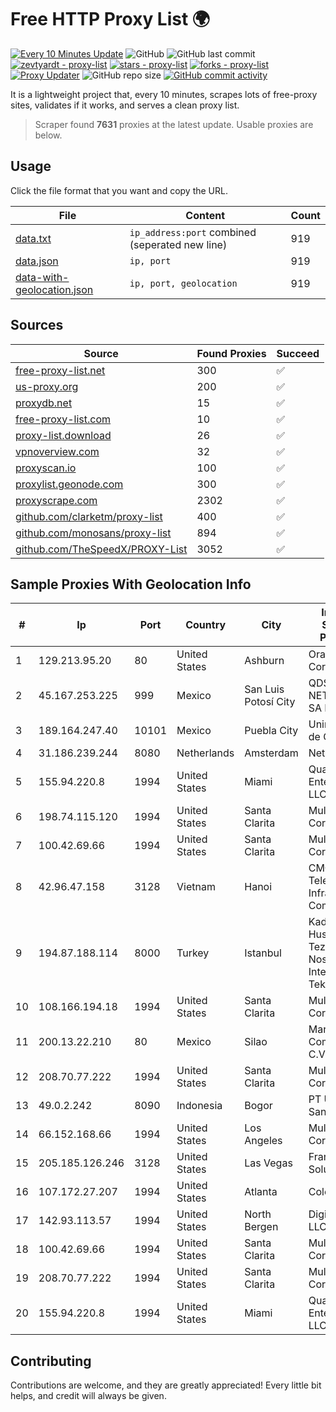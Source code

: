 
# Free HTTP Proxy List 🌍

[![Every 10 Minutes Update](https://github.com/mertguvencli/http-proxy-list/actions/workflows/main.yml/badge.svg?branch=main)](https://github.com/mertguvencli/http-proxy-list/actions/workflows/main.yml)
![GitHub](https://img.shields.io/github/license/mertguvencli/http-proxy-list)
![GitHub last commit](https://img.shields.io/github/last-commit/mertguvencli/http-proxy-list)
[![zevtyardt - proxy-list](https://img.shields.io/static/v1?label=zevtyardt&message=proxy-list&color=blue&logo=github)](https://github.com/zevtyardt/proxy-list "Go to GitHub repo")
[![stars - proxy-list](https://img.shields.io/github/stars/zevtyardt/proxy-list?style=social)](https://github.com/zevtyardt/proxy-list)
[![forks - proxy-list](https://img.shields.io/github/forks/zevtyardt/proxy-list?style=social)](https://github.com/zevtyardt/proxy-list)
[![Proxy Updater](https://github.com/zevtyardt/proxy-list/workflows/Proxy%20Updater/badge.svg)](https://github.com/zevtyardt/proxy-list/actions?query=workflow:"Proxy+Updater")
![GitHub repo size](https://img.shields.io/github/repo-size/zevtyardt/proxy-list)
[![GitHub commit activity](https://img.shields.io/github/commit-activity/m/zevtyardt/proxy-list?logo=commits)](https://github.com/zevtyardt/proxy-list/commits/main)

It is a lightweight project that, every 10 minutes, scrapes lots of free-proxy sites, validates if it works, and serves a clean proxy list.

> Scraper found **7631** proxies at the latest update. Usable proxies are below.

## Usage

Click the file format that you want and copy the URL.

|File|Content|Count|
|----|-------|-----|
|[data.txt](https://raw.githubusercontent.com/mertguvencli/http-proxy-list/main/proxy-list/data.txt)|`ip_address:port` combined (seperated new line)|919|
|[data.json](https://raw.githubusercontent.com/mertguvencli/http-proxy-list/main/proxy-list/data.json)|`ip, port`|919|
|[data-with-geolocation.json](https://raw.githubusercontent.com/mertguvencli/http-proxy-list/main/proxy-list/data-with-geolocation.json)|`ip, port, geolocation`|919|

## Sources

|Source|Found Proxies|Succeed|
|------|-------------|-------|
|[free-proxy-list.net](https://free-proxy-list.net)|300|✅|
|[us-proxy.org](https://www.us-proxy.org)|200|✅|
|[proxydb.net](http://proxydb.net)|15|✅|
|[free-proxy-list.com](https://free-proxy-list.com/?page=&port=&type%5B%5D=http&type%5B%5D=https&up_time=0&search=Search)|10|✅|
|[proxy-list.download](https://www.proxy-list.download/HTTP)|26|✅|
|[vpnoverview.com](https://vpnoverview.com/privacy/anonymous-browsing/free-proxy-servers)|32|✅|
|[proxyscan.io](https://www.proxyscan.io)|100|✅|
|[proxylist.geonode.com](https://proxylist.geonode.com/api/proxy-list?limit=300&page=1&sort_by=lastChecked&sort_type=desc&protocols=http,https)|300|✅|
|[proxyscrape.com](https://api.proxyscrape.com/v2/?request=displayproxies&protocol=http&timeout=10000&country=all&ssl=all&anonymity=all)|2302|✅|
|[github.com/clarketm/proxy-list](https://raw.githubusercontent.com/clarketm/proxy-list/master/proxy-list-raw.txt)|400|✅|
|[github.com/monosans/proxy-list](https://raw.githubusercontent.com/monosans/proxy-list/main/proxies/http.txt)|894|✅|
|[github.com/TheSpeedX/PROXY-List](https://raw.githubusercontent.com/TheSpeedX/PROXY-List/master/http.txt)|3052|✅|


## Sample Proxies With Geolocation Info

|#|Ip|Port|Country|City|Internet Service Provider|
|-|--|----|-------|----|-------------------------|
|1|129.213.95.20|80|United States|Ashburn|Oracle Corporation|
|2|45.167.253.225|999|Mexico|San Luis Potosí City|QDS NETWORKS SA DE CV|
|3|189.164.247.40|10101|Mexico|Puebla City|Uninet S.A. de C.V|
|4|31.186.239.244|8080|Netherlands|Amsterdam|NetSkope Inc|
|5|155.94.220.8|1994|United States|Miami|QuadraNet Enterprises LLC|
|6|198.74.115.120|1994|United States|Santa Clarita|Multacom Corporation|
|7|100.42.69.66|1994|United States|Santa Clarita|Multacom Corporation|
|8|42.96.47.158|3128|Vietnam|Hanoi|CMC Telecom Infrastructure Company|
|9|194.87.188.114|8000|Turkey|Istanbul|Kadir Huseyin Tezcan Nosspeed Internet Teknolojileri|
|10|108.166.194.18|1994|United States|Santa Clarita|Multacom Corporation|
|11|200.13.22.210|80|Mexico|Silao|Marcatel Com, S.A. de C.V.|
|12|208.70.77.222|1994|United States|Santa Clarita|Multacom Corporation|
|13|49.0.2.242|8090|Indonesia|Bogor|PT Usaha Adi Sanggoro|
|14|66.152.168.66|1994|United States|Los Angeles|Multacom Corporation|
|15|205.185.126.246|3128|United States|Las Vegas|FranTech Solutions|
|16|107.172.27.207|1994|United States|Atlanta|ColoCrossing|
|17|142.93.113.57|1994|United States|North Bergen|DigitalOcean, LLC|
|18|100.42.69.66|1994|United States|Santa Clarita|Multacom Corporation|
|19|208.70.77.222|1994|United States|Santa Clarita|Multacom Corporation|
|20|155.94.220.8|1994|United States|Miami|QuadraNet Enterprises LLC|



## Contributing

Contributions are welcome, and they are greatly appreciated! Every
little bit helps, and credit will always be given.

